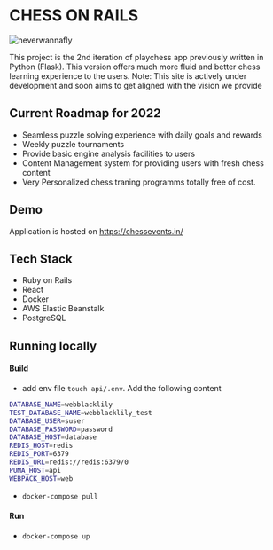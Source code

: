 # CHESS ON RAILS
![neverwannafly](https://circleci.com/gh/neverwannafly/ChessEvents.svg?style=shield)

This project is the 2nd iteration of playchess app previously written in Python (Flask).
This version offers much more fluid and better chess learning experience to the users.
Note: This site is actively under development and soon aims to get aligned with the vision we provide

## Current Roadmap for 2022
- Seamless puzzle solving experience with daily goals and rewards
- Weekly puzzle tournaments
- Provide basic engine analysis facilities to users
- Content Management system for providing users with fresh chess content
- Very Personalized chess traning programms totally free of cost.

## Demo
Application is hosted on
https://chessevents.in/

## Tech Stack
- Ruby on Rails
- React
- Docker
- AWS Elastic Beanstalk
- PostgreSQL

## Running locally
#### Build
- add env file `touch api/.env`. Add the following content

```bash
DATABASE_NAME=webblacklily
TEST_DATABASE_NAME=webblacklily_test
DATABASE_USER=suser
DATABASE_PASSWORD=password
DATABASE_HOST=database
REDIS_HOST=redis
REDIS_PORT=6379
REDIS_URL=redis://redis:6379/0
PUMA_HOST=api
WEBPACK_HOST=web
```

- `docker-compose pull`

#### Run
- `docker-compose up`
